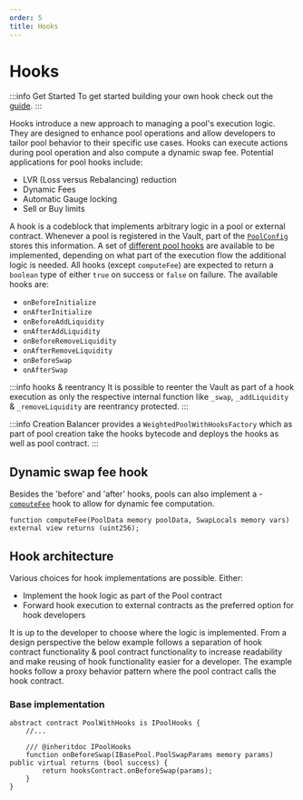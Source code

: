 ```yaml
---
order: 5
title: Hooks
---
```

# Hooks

:::info Get Started
To get started building your own hook check out the [guide](../developer-guides/extend-existing-pool-type-using-hooks.md).
:::

Hooks introduce a new approach to managing a pool's execution logic. They are designed to enhance pool operations and allow developers to tailor pool behavior to their specific use cases. Hooks can execute actions during pool operation and also compute a dynamic swap fee. Potential applications for pool hooks include:
- LVR (Loss versus Rebalancing) reduction 
- Dynamic Fees
- Automatic Gauge locking
- Sell or Buy limits


A hook is a codeblock that implements arbitrary logic in a pool or external contract. Whenever a pool is registered in the Vault, part of the [`PoolConfig`](https://github.com/balancer/balancer-v3-monorepo/blob/main/pkg/interfaces/contracts/vault/VaultTypes.sol#L26-L37) stores this information. A set of [different pool hooks](https://github.com/balancer/balancer-v3-monorepo/blob/main/pkg/interfaces/contracts/vault/VaultTypes.sol#L9-L18) are available to be implemented, depending on what part of the execution flow the additional logic is needed. All hooks (except `computeFee`) are expected to return a `boolean` type of either `true` on success or `false` on failure. The available hooks are:

- `onBeforeInitialize`
- `onAfterInitialize`
- `onBeforeAddLiquidity`
- `onAfterAddLiquidity`
- `onBeforeRemoveLiquidity`
- `onAfterRemoveLiquidity`
- `onBeforeSwap`
- `onAfterSwap`

:::info hooks & reentrancy
It is possible to reenter the Vault as part of a hook execution as only the respective internal function like `_swap`, `_addLiquidity` & `_removeLiquidity` are reentrancy protected.
:::

:::info Creation
Balancer provides a `WeightedPoolWithHooksFactory` which as part of pool creation take the hooks bytecode and deploys the hooks as well as pool contract.
:::

## Dynamic swap fee hook
Besides the 'before' and 'after' hooks, pools can also implement a - [`computeFee`](/concepts/pools/dynamic-swap-fees.html) hook to allow for dynamic fee computation.
```solidity
function computeFee(PoolData memory poolData, SwapLocals memory vars) external view returns (uint256);
```

## Hook architecture
Various choices for hook implementations are possible. Either:
- Implement the hook logic as part of the Pool contract
- Forward hook execution to external contracts as the preferred option for hook developers

It is up to the developer to choose where the logic is implemented. From a design perspective the below example follows a separation of hook contract functionality & pool contract functionality to increase readability and make reusing of hook functionality easier for a developer. The example hooks follow a proxy behavior pattern where the pool contract calls the hook contract. 

### Base implementation

```solidity
abstract contract PoolWithHooks is IPoolHooks {
    //...

    /// @inheritdoc IPoolHooks
    function onBeforeSwap(IBasePool.PoolSwapParams memory params) public virtual returns (bool success) {
        return hooksContract.onBeforeSwap(params);
    }
}
```

